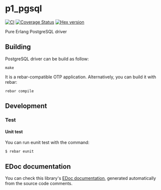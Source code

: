 # p1_pgsql

[![CI](https://github.com/processone/p1_pgsql/actions/workflows/ci.yml/badge.svg?branch=master)](https://github.com/processone/p1_pgsql/actions/workflows/ci.yml)
[![Coverage Status](https://coveralls.io/repos/processone/p1_pgsql/badge.svg?branch=master&service=github)](https://coveralls.io/github/processone/p1_pgsql?branch=master)
[![Hex version](https://img.shields.io/hexpm/v/p1_pgsql.svg "Hex version")](https://hex.pm/packages/p1_pgsql)

Pure Erlang PostgreSQL driver

## Building

PostgreSQL driver can be build as follow:

    make

It is a rebar-compatible OTP application. Alternatively, you can build
it with rebar:

    rebar compile

## Development

### Test

#### Unit test

You can run eunit test with the command:

    $ rebar eunit

## EDoc documentation

You can check this library's 
[EDoc documentation](edoc.html), 
generated automatically from the source code comments.
